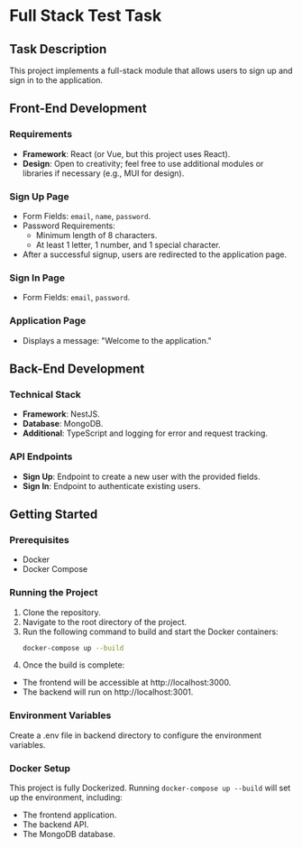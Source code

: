 # Full Stack Test Task

## Task Description
This project implements a full-stack module that allows users to sign up and sign in to the application.

## Front-End Development

### Requirements
- **Framework**: React (or Vue, but this project uses React).
- **Design**: Open to creativity; feel free to use additional modules or libraries if necessary (e.g., MUI for design).

### Sign Up Page
- Form Fields: `email`, `name`, `password`.
- Password Requirements:
  - Minimum length of 8 characters.
  - At least 1 letter, 1 number, and 1 special character.
- After a successful signup, users are redirected to the application page.

### Sign In Page
- Form Fields: `email`, `password`.

### Application Page
- Displays a message: "Welcome to the application."

## Back-End Development

### Technical Stack
- **Framework**: NestJS.
- **Database**: MongoDB.
- **Additional**: TypeScript and logging for error and request tracking.

### API Endpoints
- **Sign Up**: Endpoint to create a new user with the provided fields.
- **Sign In**: Endpoint to authenticate existing users.

## Getting Started

### Prerequisites
- Docker
- Docker Compose

### Running the Project
1. Clone the repository.
2. Navigate to the root directory of the project.
3. Run the following command to build and start the Docker containers:
   ```bash
   docker-compose up --build
   ```
4. Once the build is complete:

- The frontend will be accessible at http://localhost:3000.
- The backend will run on http://localhost:3001.

### Environment Variables

Create a .env file in backend directory to configure the environment variables.

### Docker Setup
This project is fully Dockerized. Running ```docker-compose up --build``` will set up the environment, including: 
- The frontend application.
- The backend API.
- The MongoDB database.
